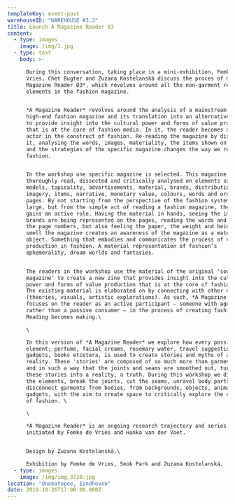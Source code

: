 ```yaml
---
templateKey: event-post
warehouseID: "WAREHOUSE #3.3"
title: Launch A Magazine Reader 03
content:
  - type: images
    image: /img/1.jpg
  - type: text
    body: >-

      During this conversation, taking place in a mini-exhibition, Femke de
      Vries, Chet Bugter and Zuzana Kostelanská discuss the proces of making *A
      Magazine Reader 03*, which revolves around all the non-garment related
      elements in the fashion magazine.


      *A Magazine Reader* revolves around the analysis of a mainstream and
      high-end fashion magazine and its translation into an alternative new zine
      to provide insight into the cultural power and forms of value production
      that is at the core of fashion media. In it, the reader becomes an active
      actor in the construct of fashion. Re-reading the magazine by dissecting
      it, analysing the words, images, materiality, the items shown on the pages
      and the strategies of the specific magazine changes the way we read
      fashion.


      In the workshop one specific magazine is selected. This magazine is
      thoroughly read, dissected and critically analysed on elements such as
      models, topicality, advertisements, material, brands, distribution,
      imagery, items, narrative, monetary value, colours, words and order of
      pages. By not starting from the perspective of the fashion system at
      large, but from the simple act of reading a fashion magazine, the reader
      gains an active role. Having the material in hands, seeing the images, how
      brands are being represented on the pages, reading the words and tracing
      the page numbers, but also feeling the paper, the weight and being able to
      smell the magazine creates an awareness of the magazine as a material
      object. Something that embodies and communicates the process of value
      production in fashion. A material representation of fashion’s
      ephemerality, dream worlds and fantasies.


      The readers in the workshop use the material of the original ‘source
      magazine’ to create a new zine that provides insight into the cultural
      power and forms of value production that is at the core of fashion media.
      The existing material is elaborated on by connecting with other material
      (theories, visuals, artistic explorations). As such, *A Magazine Reader*
      focuses on the reader as an active participant – someone with agency
      rather than a passive consumer – in the process of creating fashion.
      Reading becomes making.\

      \

      In this version of *A Magazine Reader* we explore how every possible
      element; perfume, facial creams, rosemary water, travel suggestions,
      gadgets, books etcetera, is used to create stories and myths of a future
      reality. These 'stories' are composed of so much more than garments alone,
      and in such a way that the joints and seams are smoothed out, turning
      these stories into a reality, a truth. During this workshop we disconnect
      the elements, break the joints, cut the seams, unravel body parts and
      disconnect garments from bodies, from backgrounds, objects, animals and
      gadgets, with the aim to create space to critically explore the construct
      of fashion. \

      \

      *A Magazine Reader* is an ongoing research trajectory and series of zines
      initiated by Femke de Vries and Hanka van der Voet.


      Design by Zuzana Kostelanská.\

      Exhibition by Femke de Vries, Seok Park and Zuzana Kostelanská.
  - type: images
    image: /img/img_3720.jpg
location: "Onomatopee, Eindhoven"
date: 2019-10-26T17:00:00.000Z
---
```

